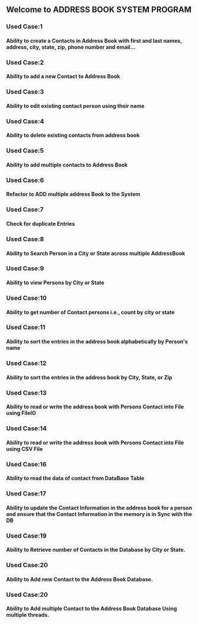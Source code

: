    ## Welcome to ADDRESS BOOK SYSTEM PROGRAM
### Used Case:1
#### Ability to create a Contacts in Address Book with first and last names, address, city, state, zip, phone number and email...
### Used Case:2
#### Ability to add a new Contact to Address Book
### Used Case:3
#### Ability to edit existing contact person using their name
### Used Case:4
#### Ability to delete existing contacts from address book
### Used Case:5
#### Ability to add multiple contacts to Address Book
### Used Case:6
#### Refactor to ADD multiple address Book to the System
### Used Case:7
#### Check for duplicate Entries
### Used Case:8
#### Ability to Search Person in a City or State across multiple AddressBook
### Used Case:9
#### Ability to view Persons by City or State
### Used Case:10
#### Ability to get number of Contact persons i.e., count by city or state
### Used Case:11
#### Ability to sort the entries in the address book alphabetically by Person's name
### Used Case:12
#### Ability to sort the entries in the address book by City, State, or Zip
### Used Case:13
#### Ability to read or write the address book with Persons Contact into File using FileIO
### Used Case:14
#### Ability to read or write the address book with Persons Contact into File using CSV File
### Used Case:16
#### Ability to read the data of contact from DataBase Table
### Used Case:17
#### Ability to update the Contact Information in the address book for a person and ensure that the Contact Information in the memory is in Sync with the DB
### Used Case:19
#### Ability to Retrieve number of Contacts in the Database by City or State.
### Used Case:20
#### Ability to Add new Contact to the Address Book Database.
### Used Case:20
#### Ability to Add multiple Contact to the Address Book Database Using multiple threads.
